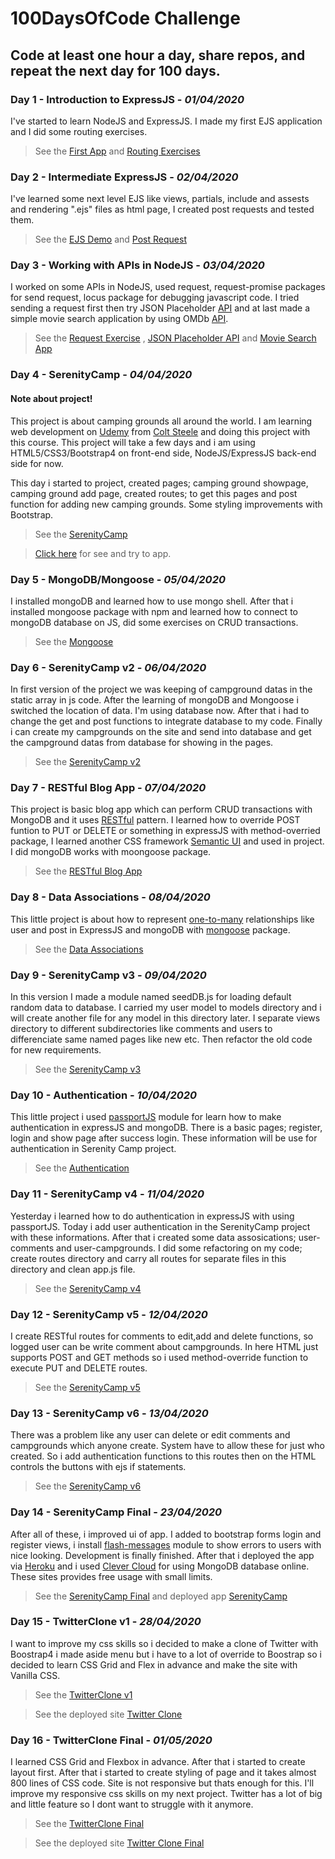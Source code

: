 # 100DaysOfCode Challenge
## Code at least one hour a day, share repos, and repeat the next day for 100 days.

### Day 1 - Introduction to ExpressJS - *01/04/2020*
I've started to learn NodeJS and ExpressJS. I made my first EJS application and I did some routing exercises.
  
  > See the [First App](https://github.com/kaanakdeniz/100DaysOfCode/tree/master/Day%201-10/Day1%20-%20IntroToExpress/FirstExpressApp) and 
  [Routing Exercises](https://github.com/kaanakdeniz/100DaysOfCode/tree/master/Day%201-10/Day1%20-%20IntroToExpress/Routing%20Exercies)
  
### Day 2 - Intermediate ExpressJS - *02/04/2020*
I've learned some next level EJS like views, partials, include and assests and rendering ".ejs" files as html page, I created post requests and tested them.
   
  > See the [EJS Demo](https://github.com/kaanakdeniz/100DaysOfCode/tree/master/Day%201-10/Day2%20-%20Intermediate%20Express/EJSDemo) and 
  [Post Request](https://github.com/kaanakdeniz/100DaysOfCode/tree/master/Day%201-10/Day2%20-%20Intermediate%20Express/PostRequest)
    
### Day 3 - Working with APIs in NodeJS - *03/04/2020*
I worked on some APIs in NodeJS, used request, request-promise packages for send request, locus package for debugging javascript code. I tried sending a request first then try JSON Placeholder [API](https://jsonplaceholder.typicode.com/) and at last made a simple movie search application by using OMDb [API](http://www.omdbapi.com/).
   
  > See the [Request Exercise](https://github.com/kaanakdeniz/100DaysOfCode/tree/master/Day%201-10/Day3%20-%20Working%20with%20APIs/First%20Exercise) , [JSON Placeholder API](https://github.com/kaanakdeniz/100DaysOfCode/tree/master/Day%201-10/Day3%20-%20Working%20with%20APIs/JSON%20Placeholder%20API) and [Movie Search App](https://github.com/kaanakdeniz/100DaysOfCode/tree/master/Day%201-10/Day3%20-%20Working%20with%20APIs/Movie%20Search%20App)  

### Day 4 - SerenityCamp - *04/04/2020*

#### Note about project!
This project is about camping grounds all around the world. I am learning web development on [Udemy](https://www.udemy.com/course/the-web-developer-bootcamp/) from [Colt Steele](https://github.com/Colt) and doing this project with this course. This project will take a few days and i am using HTML5/CSS3/Bootstrap4 on front-end side, NodeJS/ExpressJS back-end side for now. 

This day i started to project, created pages; camping ground showpage, camping ground add page, created routes; to get this pages and post function for adding new camping grounds. Some styling improvements with Bootstrap.
    
 > See the [SerenityCamp](https://github.com/kaanakdeniz/100DaysOfCode/tree/master/Day%201-10/Day4%20-%20SerenityCamp)
 
 > [Click here](https://serenitycamp.herokuapp.com/) for see and try to app.

### Day 5 - MongoDB/Mongoose - *05/04/2020*
I installed mongoDB and learned how to use mongo shell. After that i installed mongoose package with npm and learned how to connect to mongoDB database on JS, did some exercises on CRUD transactions.

> See the [Mongoose](https://github.com/kaanakdeniz/100DaysOfCode/tree/master/Day%201-10/Day5%20-%20Mongoose)

### Day 6 - SerenityCamp v2 - *06/04/2020*
In first version of the project we was keeping of campground datas in the static array in js code. After the learning of mongoDB and Mongoose i switched the location of data. I'm using database now. After that i had to change the get and post functions to integrate database to my code. Finally i can create my campgrounds on the site and send into database and get the campground datas from database for showing in the pages.

> See the [SerenityCamp v2](https://github.com/kaanakdeniz/100DaysOfCode/tree/master/Day%201-10/Day6%20-%20SerenityCamp%20v2)

### Day 7 - RESTful Blog App - *07/04/2020*
This project is basic blog app which can perform CRUD transactions with MongoDB and it uses [RESTful](https://restfulapi.net/) pattern. I learned how to override POST funtion to PUT or DELETE or something in expressJS with method-overried package, I learned another CSS framework [Semantic UI](https://semantic-ui.com/) and used in project. I did mongoDB works with moongoose package.

> See the [RESTful Blog App](https://github.com/kaanakdeniz/100DaysOfCode/tree/master/Day%201-10/Day7%20-%20RESTful%20Blog%20App)

### Day 8 - Data Associations - *08/04/2020*
This little project is about how to represent [one-to-many](https://en.wikipedia.org/wiki/One-to-many_(data_model)) relationships like user and post in ExpressJS and mongoDB with [mongoose](https://mongoosejs.com/) package. 

> See the [Data Associations](https://github.com/kaanakdeniz/100DaysOfCode/tree/master/Day%201-10/Day8%20-%20Data%20Associations)

### Day 9 - SerenityCamp v3 - *09/04/2020*
In this version I made a module named seedDB.js for loading default random data to database. I carried my user model to models directory and i will create another file for any model in this directory later. I separate views directory to different subdirectories like comments and users to differenciate same named pages like new etc. Then refactor the old code for new requirements.

> See the [SerenityCamp v3](https://github.com/kaanakdeniz/100DaysOfCode/tree/master/Day%201-10/Day9%20-%20SerenityCamp%20v3)

### Day 10 - Authentication - *10/04/2020*
This little project i used [passportJS](http://www.passportjs.org/) module for learn how to make authentication in expressJS and mongoDB. There is a basic pages; register, login and show page after success login. These information will be use for authentication in Serenity Camp project.

> See the [Authentication](https://github.com/kaanakdeniz/100DaysOfCode/tree/master/Day%201-10/Day10%20-Authentication)

### Day 11 - SerenityCamp v4 - *11/04/2020*
Yesterday i learned how to do authentication in expressJS with using passportJS. Today i add user authentication in the SerenityCamp project with these informations. After that i created some data assosications; user-comments and user-campgrounds. I did some refactoring on my code; create routes directory and carry all routes for separate files in this directory and clean app.js file.

> See the [SerenityCamp v4](https://github.com/kaanakdeniz/100DaysOfCode/tree/master/Day%2011-20/Day11%20-%20SerenityCamp%20v4)

### Day 12 - SerenityCamp v5 - *12/04/2020*
I create RESTful routes for comments to edit,add and delete functions, so logged user can be write comment about campgrounds. In here HTML just supports POST and GET methods so i used method-override function to execute PUT and DELETE routes.

> See the [SerenityCamp v5](https://github.com/kaanakdeniz/100DaysOfCode/tree/master/Day%2011-20/Day12%20-%20SerenityCamp%20v5)

### Day 13 - SerenityCamp v6 - *13/04/2020*
There was a problem like any user can delete or edit comments and campgrounds which anyone create. System have to allow these for just who created. So i add authentication functions to this routes then on the HTML controls the buttons with ejs if statements.

> See the [SerenityCamp v6](https://github.com/kaanakdeniz/100DaysOfCode/tree/master/Day%2011-20/Day13%20-%20SerenityCamp%20v6)

### Day 14 - SerenityCamp Final - *23/04/2020*
After all of these, i improved ui of app. I added to bootstrap forms login and register views, i install [flash-messages](https://www.npmjs.com/package/flash-messages) module to show errors to users with nice looking. Development is finally finished. After that i deployed the app via [Heroku](https://www.heroku.com/) and i used [Clever Cloud](https://www.clever-cloud.com/) for using MongoDB database online. These sites provides free usage with small limits.

> See the [SerenityCamp Final](https://github.com/kaanakdeniz/100DaysOfCode/tree/master/Day%2011-20/Day14%20-%20SerenityCamp%20Final)
and deployed app [SerenityCamp](https://serenitycamp.herokuapp.com/)

### Day 15 - TwitterClone v1 - *28/04/2020*
I want to improve my css skills so i decided to make a clone of Twitter with Boostrap4 i made aside menu but i have to a lot of override to Boostrap so i decided to learn CSS Grid and Flex in advance and make the site with Vanilla CSS.

> See the [TwitterClone v1](https://github.com/kaanakdeniz/100DaysOfCode/tree/master/Day%2011-20/Day15%20-%20TwitterClone%20v1)

> See the deployed site [Twitter Clone](https://twitterclonev1.netlify.app/#)

### Day 16 - TwitterClone Final - *01/05/2020*
I learned CSS Grid and Flexbox in advance. After that i started to create layout first. After that i started to create styling of page and it takes almost 800 lines of CSS code. Site is not responsive but thats enough for this. I'll improve my responsive css skills on my next project. Twitter has a lot of big and little feature so I dont want to struggle with it anymore.

> See the [TwitterClone Final](https://github.com/kaanakdeniz/100DaysOfCode/tree/master/Day%2011-20/Day16%20-%20TwitterClone%20Final)

> See the deployed site [Twitter Clone Final](https://twitterclonefinal.netlify.app/#)
